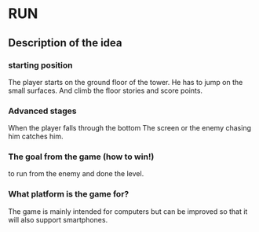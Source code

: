 # RUN

## Description of the idea

### starting position
The player starts on the ground floor of the tower. He has to jump on the small surfaces.
And climb the floor stories and score points.

### Advanced stages 
When the player falls through the bottom
The screen or the enemy chasing him catches him.

### The goal from the game (how to win!)
to run from the enemy and done the level.

### What platform is the game for?
The game is mainly intended for computers but can be improved so that it will also support smartphones.
